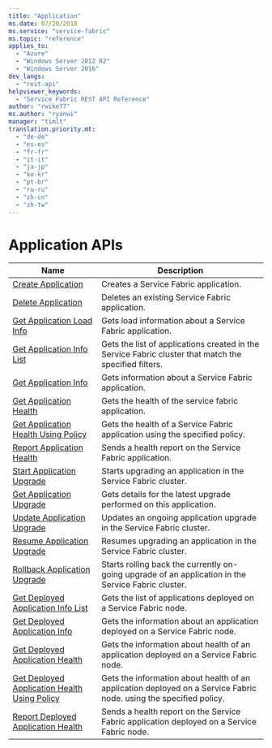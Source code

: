 ```yaml
---
title: "Application"
ms.date: 07/20/2018
ms.service: "service-fabric"
ms.topic: "reference"
applies_to: 
  - "Azure"
  - "Windows Server 2012 R2"
  - "Windows Server 2016"
dev_langs: 
  - "rest-api"
helpviewer_keywords: 
  - "Service Fabric REST API Reference"
author: "rwike77"
ms.author: "ryanwi"
manager: "timlt"
translation.priority.mt: 
  - "de-de"
  - "es-es"
  - "fr-fr"
  - "it-it"
  - "ja-jp"
  - "ko-kr"
  - "pt-br"
  - "ru-ru"
  - "zh-cn"
  - "zh-tw"
---
```

# Application APIs

| Name | Description |
| --- | --- |
| [Create Application](sfclient-v63-api-createapplication.md) | Creates a Service Fabric application.<br/> |
| [Delete Application](sfclient-v63-api-deleteapplication.md) | Deletes an existing Service Fabric application.<br/> |
| [Get Application Load Info](sfclient-v63-api-getapplicationloadinfo.md) | Gets load information about a Service Fabric application.<br/> |
| [Get Application Info List](sfclient-v63-api-getapplicationinfolist.md) | Gets the list of applications created in the Service Fabric cluster that match the specified filters.<br/> |
| [Get Application Info](sfclient-v63-api-getapplicationinfo.md) | Gets information about a Service Fabric application.<br/> |
| [Get Application Health](sfclient-v63-api-getapplicationhealth.md) | Gets the health of the service fabric application.<br/> |
| [Get Application Health Using Policy](sfclient-v63-api-getapplicationhealthusingpolicy.md) | Gets the health of a Service Fabric application using the specified policy.<br/> |
| [Report Application Health](sfclient-v63-api-reportapplicationhealth.md) | Sends a health report on the Service Fabric application.<br/> |
| [Start Application Upgrade](sfclient-v63-api-startapplicationupgrade.md) | Starts upgrading an application in the Service Fabric cluster.<br/> |
| [Get Application Upgrade](sfclient-v63-api-getapplicationupgrade.md) | Gets details for the latest upgrade performed on this application.<br/> |
| [Update Application Upgrade](sfclient-v63-api-updateapplicationupgrade.md) | Updates an ongoing application upgrade in the Service Fabric cluster.<br/> |
| [Resume Application Upgrade](sfclient-v63-api-resumeapplicationupgrade.md) | Resumes upgrading an application in the Service Fabric cluster.<br/> |
| [Rollback Application Upgrade](sfclient-v63-api-rollbackapplicationupgrade.md) | Starts rolling back the currently on-going upgrade of an application in the Service Fabric cluster.<br/> |
| [Get Deployed Application Info List](sfclient-v63-api-getdeployedapplicationinfolist.md) | Gets the list of applications deployed on a Service Fabric node.<br/> |
| [Get Deployed Application Info](sfclient-v63-api-getdeployedapplicationinfo.md) | Gets the information about an application deployed on a Service Fabric node.<br/> |
| [Get Deployed Application Health](sfclient-v63-api-getdeployedapplicationhealth.md) | Gets the information about health of an application deployed on a Service Fabric node.<br/> |
| [Get Deployed Application Health Using Policy](sfclient-v63-api-getdeployedapplicationhealthusingpolicy.md) | Gets the information about health of an application deployed on a Service Fabric node. using the specified policy.<br/> |
| [Report Deployed Application Health](sfclient-v63-api-reportdeployedapplicationhealth.md) | Sends a health report on the Service Fabric application deployed on a Service Fabric node.<br/> |


